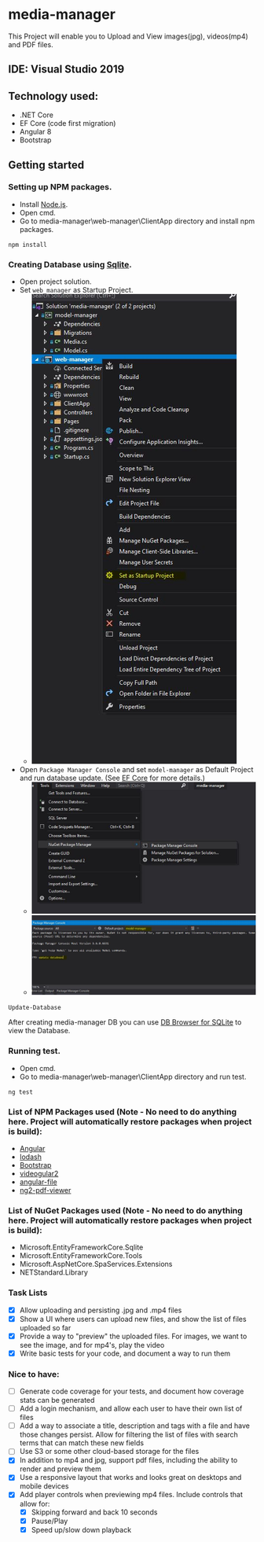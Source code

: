 # media-manager
This Project will enable you to Upload and View images(jpg), videos(mp4) and PDF files.

## IDE: Visual Studio 2019

## Technology used:
* .NET Core
* EF Core (code first migration)
* Angular 8
* Bootstrap

## Getting started
### Setting up NPM packages.
* Install [Node.js](https://nodejs.org/en/download/).
* Open cmd.
* Go to media-manager\web-manager\ClientApp directory and install npm packages.
```
npm install
```
### Creating Database using [Sqlite](https://www.sqlite.org/index.html).
* Open project solution.
* Set `web_manager` as Startup Project.
  * ![SetStartupProject](https://github.com/trylled/media-manager/blob/master/images/SetStartupProject.JPG)
* Open `Package Manager Console` and set `model-manager` as Default Project and run database update. (See [EF Core](https://docs.microsoft.com/en-us/ef/core/get-started/?tabs=visual-studio) for more details.)
  * ![OpenPackageManagerConsole](https://github.com/trylled/media-manager/blob/master/images/OpenPackageManagerConsole.JPG)
  * ![DefaultProjectAndUpdateDatabase](https://github.com/trylled/media-manager/blob/master/images/DefaultProjectAndUpdateDatabase.JPG)
```
Update-Database
```


After creating media-manager DB you can use [DB Browser for SQLite](https://sqlitebrowser.org/) to view the Database.

### Running test.
* Open cmd.
* Go to media-manager\web-manager\ClientApp directory and run test.
```
ng test
```

### List of NPM Packages used (Note - No need to do anything here. Project will automatically restore packages when project is build):
* [Angular](https://angular.io/)
* [lodash](https://www.npmjs.com/package/lodash)
* [Bootstrap](https://www.npmjs.com/package/bootstrap)
* [videogular2](https://www.npmjs.com/package/videogular2)
* [angular-file](https://www.npmjs.com/package/angular-file)
* [ng2-pdf-viewer](https://www.npmjs.com/package/ng2-pdf-viewer)

### List of NuGet Packages used (Note - No need to do anything here. Project will automatically restore packages when project is build):
* Microsoft.EntityFrameworkCore.Sqlite
* Microsoft.EntityFrameworkCore.Tools
* Microsoft.AspNetCore.SpaServices.Extensions
* NETStandard.Library

### Task Lists
- [x] Allow uploading and persisting .jpg and .mp4 files
- [x] Show a UI where users can upload new files, and show the list of files uploaded so far
- [x] Provide a way to "preview" the uploaded files.  For images, we want to see the image, and for mp4's, play the video
- [x] Write basic tests for your code, and document a way to run them

### Nice to have:
- [ ] Generate code coverage for your tests, and document how coverage stats can be generated
- [ ] Add a login mechanism, and allow each user to have their own list of files
- [ ] Add a way to associate a title, description and tags with a file and have those changes persist.  Allow for filtering the list of files with search terms that can match these new fields
- [ ] Use S3 or some other cloud-based storage for the files
- [x] In addition to mp4 and jpg, support pdf files, including the ability to render and preview them
- [x] Use a responsive layout that works and looks great on desktops and mobile devices
- [x] Add player controls when previewing mp4 files.  Include controls that allow for:
  - [x] Skipping forward and back 10 seconds
  - [x] Pause/Play
  - [x] Speed up/slow down playback
